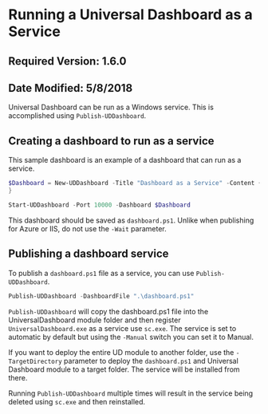 # Running a Universal Dashboard as a Service

## Required Version: 1.6.0
## Date Modified: 5/8/2018

Universal Dashboard can be run as a Windows service. This is accomplished using `Publish-UDDashboard`.

## Creating a dashboard to run as a service 

This sample dashboard is an example of a dashboard that can run as a service. 

```powershell
$Dashboard = New-UDDashboard -Title "Dashboard as a Service" -Content {
}

Start-UDDashboard -Port 10000 -Dashboard $Dashboard
```

This dashboard should be saved as `dashboard.ps1`. Unlike when publishing for Azure or IIS, do not use the `-Wait` parameter.

## Publishing a dashboard service

To publish a `dashboard.ps1` file as a service, you can use `Publish-UDDashboard`. 

```powershell
Publish-UDDashboard -DashboardFile ".\dashboard.ps1" 
```

`Publish-UDDashboard` will copy the dashboard.ps1 file into the UniversalDashboard module folder and then register `UniversalDashboard.exe` as a service use `sc.exe`. The service is set to automatic by default but using the `-Manual` switch you can set it to Manual. 

If you want to deploy the entire UD module to another folder, use the `-TargetDirectory` parameter to deploy the `dashboard.ps1` and Universal Dashboard module to a target folder. The service will be installed from there. 

Running `Publish-UDDashboard` multiple times will result in the service being deleted using `sc.exe` and then reinstalled. 


